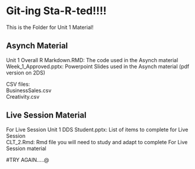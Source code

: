 # Git-ing Sta-R-ted!!!!  
This is the Folder for Unit 1 Material!

## Asynch Material
Unit 1 Overall R Markdown.RMD: The code used in the Asynch material  
Week_1_Approved.pptx: Powerpoint Slides used in the Asynch material (pdf version on 2DS)  

CSV files:  
BusinessSales.csv  
Creativity.csv  

## Live Session Material
For Live Session Unit 1 DDS Student.pptx: List of items to complete for Live Session  
CLT_2.Rmd: Rmd file you will need to study and adapt to complete For Live Session material  

#TRY AGAIN.....@
